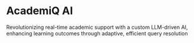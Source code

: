 # AcademiQ AI
Revolutionizing real-time academic support with a custom LLM-driven AI, enhancing learning outcomes through adaptive, efficient query resolution
